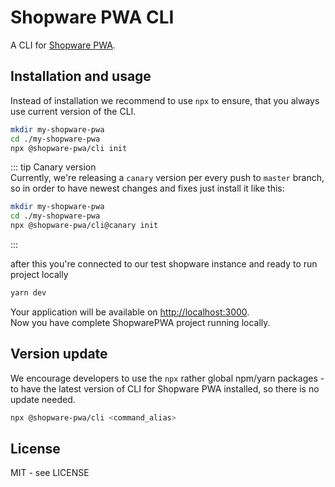 # Shopware PWA CLI

A CLI for [Shopware PWA](https://github.com/DivanteLtd/shopware-pwa).

## Installation and usage

Instead of installation we recommend to use `npx` to ensure, that you always use current version of the CLI.

```bash
mkdir my-shopware-pwa
cd ./my-shopware-pwa
npx @shopware-pwa/cli init
```

::: tip Canary version  
Currently, we're releasing a `canary` version per every push to `master` branch, so in order to have newest changes and fixes just install it like this:

```bash
mkdir my-shopware-pwa
cd ./my-shopware-pwa
npx @shopware-pwa/cli@canary init
```

:::

after this you're connected to our test shopware instance and ready to run project locally

```bash
yarn dev
```

Your application will be available on [http://localhost:3000](http://localhost:3000).  
Now you have complete ShopwarePWA project running locally.

## Version update

We encourage developers to use the `npx` rather global npm/yarn packages - to have the latest version of CLI for Shopware PWA installed, so there is no update needed.

```bash
npx @shopware-pwa/cli <command_alias>
```

## License

MIT - see LICENSE
